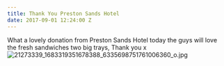 ```yaml
---
title: Thank You Preston Sands Hotel
date: 2017-09-01 12:24:00 Z
---
```


What a lovely donation from Preston Sands Hotel today the guys will love the fresh sandwiches two big trays, Thank you x![21273339_1683319351678388_6335698751761006360_o.jpg](/uploads/21273339_1683319351678388_6335698751761006360_o.jpg)